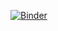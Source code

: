 [![Binder](https://mybinder.org/badge_logo.svg)](https://mybinder.org/v2/gh/LukasGab/Maxent-performance-metrics/tree/master/master)
